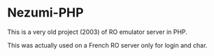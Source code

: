 # Nezumi-PHP

This is a very old project (2003) of RO emulator server in PHP.

This was actually used on a French RO server only for login and char.

